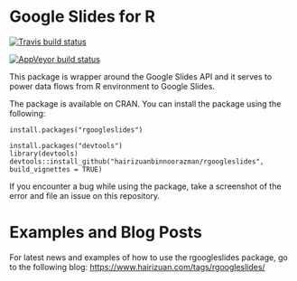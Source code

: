 # Google Slides for R

[![Travis build status](https://travis-ci.org/hairizuanbinnoorazman/rgoogleslides.svg?branch=master)](https://travis-ci.org/hairizuanbinnoorazman/rgoogleslides)

[![AppVeyor build status](https://ci.appveyor.com/api/projects/status/github/hairizuanbinnoorazman/rgoogleslides?branch=master&svg=true)](https://ci.appveyor.com/project/hairizuanbinnoorazman/rgoogleslides)

This package is wrapper around the Google Slides API and it serves to power data flows from R environment to Google Slides.

The package is available on CRAN. You can install the package using the following:

```
install.packages("rgoogleslides")
```

```
install.packages("devtools")
library(devtools)
devtools::install_github("hairizuanbinnoorazman/rgoogleslides", build_vignettes = TRUE)
```

If you encounter a bug while using the package, take a screenshot of the error and file an issue on this repository.

# Examples and Blog Posts

For latest news and examples of how to use the rgoogleslides package, go to the following blog:
https://www.hairizuan.com/tags/rgoogleslides/
